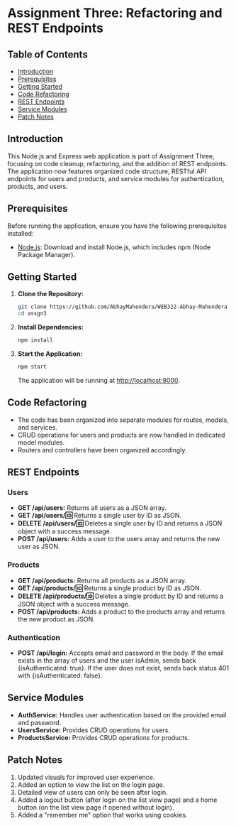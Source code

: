 # Assignment Three: Refactoring and REST Endpoints

## Table of Contents

- [Introduction](#introduction)
- [Prerequisites](#prerequisites)
- [Getting Started](#getting-started)
- [Code Refactoring](#code-refactoring)
- [REST Endpoints](#rest-endpoints)
- [Service Modules](#service-modules)
- [Patch Notes](#patch-notes)

## Introduction

This Node.js and Express web application is part of Assignment Three, focusing on code cleanup, refactoring, and the addition of REST endpoints. The application now features organized code structure, RESTful API endpoints for users and products, and service modules for authentication, products, and users.

## Prerequisites

Before running the application, ensure you have the following prerequisites installed:

- [Node.js](https://nodejs.org/): Download and install Node.js, which includes npm (Node Package Manager).

## Getting Started

1. **Clone the Repository:**

   ```bash
   git clone https://github.com/AbhayMahendera/WEB322-Abhay-Mahendera
   cd assgn3
   ```

2. **Install Dependencies:**

   ```bash
   npm install
   ```

3. **Start the Application:**

   ```bash
   npm start
   ```

   The application will be running at [http://localhost:8000](http://localhost:8000).

## Code Refactoring

- The code has been organized into separate modules for routes, models, and services.
- CRUD operations for users and products are now handled in dedicated model modules.
- Routers and controllers have been organized accordingly.

## REST Endpoints

### Users

- **GET /api/users:** Returns all users as a JSON array.
- **GET /api/users/:id:** Returns a single user by ID as JSON.
- **DELETE /api/users/:id:** Deletes a single user by ID and returns a JSON object with a success message.
- **POST /api/users:** Adds a user to the users array and returns the new user as JSON.

### Products

- **GET /api/products:** Returns all products as a JSON array.
- **GET /api/products/:id:** Returns a single product by ID as JSON.
- **DELETE /api/products/:id:** Deletes a single product by ID and returns a JSON object with a success message.
- **POST /api/products:** Adds a product to the products array and returns the new product as JSON.

### Authentication

- **POST /api/login:** Accepts email and password in the body. If the email exists in the array of users and the user isAdmin, sends back {isAuthenticated: true}. If the user does not exist, sends back status 401 with {isAuthenticated: false}.

## Service Modules

- **AuthService:** Handles user authentication based on the provided email and password.
- **UsersService:** Provides CRUD operations for users.
- **ProductsService:** Provides CRUD operations for products.

## Patch Notes

1. Updated visuals for improved user experience.
2. Added an option to view the list on the login page.
3. Detailed view of users can only be seen after login.
4. Added a logout button (after login on the list view page) and a home button (on the list view page if opened without login).
5. Added a "remember me" option that works using cookies.